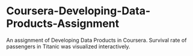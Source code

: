 # Coursera-Developing-Data-Products-Assignment
An assignment of Developing Data Products in Coursera.
Survival rate of passengers in Titanic was visualized interactively.
